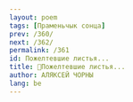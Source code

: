 ```yaml
---
layout: poem
tags: [Праменьчык сонца]
prev: /360/
next: /362/
permalink: /361
id: Пожелтевшие листья...
title: 🚧Пожелтевшие листья...
author: АЛЯКСЕЙ ЧОРНЫ
lang: be
---
```



